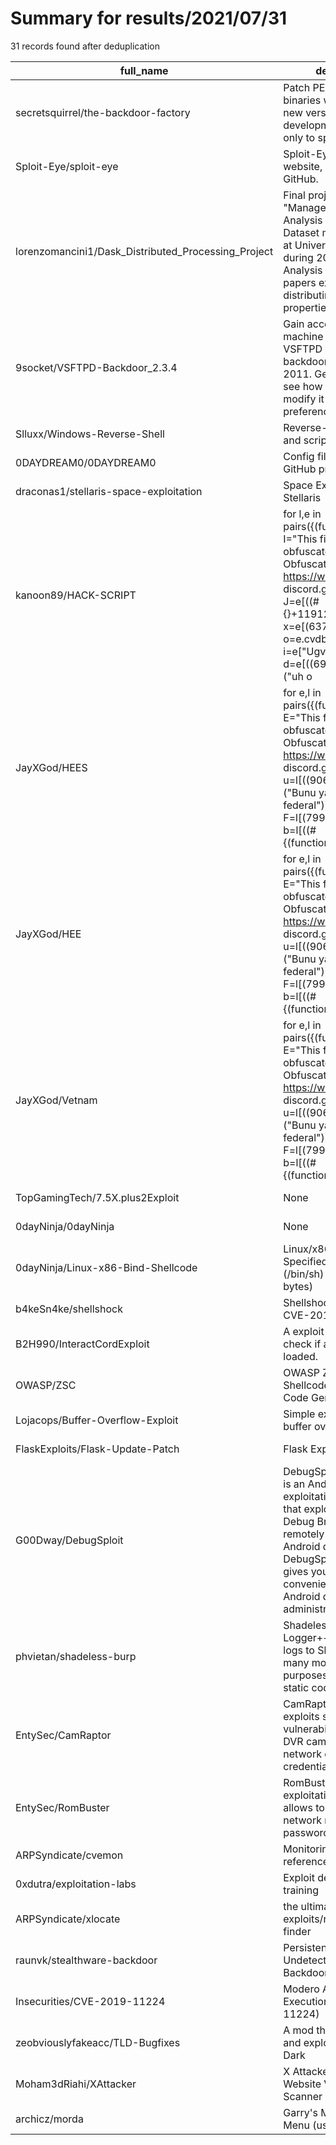 
# Summary for results/2021/07/31
    
31 records found after deduplication

| full_name | description | html_url | matched_list | matched_count | pushed_at | size | stargazers_count | language | forks_count |
|-----------------------------------------------------|------------------------------------------------------------------------------------------------------------------------------------------------------------------------------------------------------------------------------------------------------------------|------------------------------------------------------------------------|-----------------------|-----------------|---------------------------|--------|--------------------|------------------|---------------|
| secretsquirrel/the-backdoor-factory | Patch PE, ELF, Mach-O binaries with shellcode new version in development, available only to sponsors | https://github.com/secretsquirrel/the-backdoor-factory | ['shellcode'] | 1 | 2021-07-31 01:27:01+00:00 | 2771 | 2837 | Python | 765 |
| Sploit-Eye/sploit-eye | Sploit-Eye official website, hosted on GitHub. | https://github.com/Sploit-Eye/sploit-eye | ['sploit'] | 1 | 2021-07-31 06:00:32+00:00 | 74 | 0 | HTML | 0 |
| lorenzomancini1/Dask_Distributed_Processing_Project | Final project of the "Management and Analysis of Physics Dataset mod. B" course at University of Padua during 2020/2021. Analysis of COVID-19 papers exploiting distributing processing properties. | https://github.com/lorenzomancini1/Dask_Distributed_Processing_Project | ['exploit'] | 1 | 2021-07-31 15:40:10+00:00 | 1576 | 0 | Jupyter Notebook | 0 |
| 9socket/VSFTPD-Backdoor_2.3.4 | Gain access to a machine running VSFTPD 2.3.4 through a backdoor, released in 2011. Get a chance to see how it works, and modify it to you preference. | https://github.com/9socket/VSFTPD-Backdoor_2.3.4 | ['exploit'] | 1 | 2021-07-31 20:07:34+00:00 | 26 | 0 | Python | 0 |
| Slluxx/Windows-Reverse-Shell | Reverse-shell payloads and scripts | https://github.com/Slluxx/Windows-Reverse-Shell | ['exploit'] | 1 | 2021-07-31 14:59:12+00:00 | 8416 | 0 | PHP | 0 |
| 0DAYDREAM0/0DAYDREAM0 | Config files for my GitHub profile. | https://github.com/0DAYDREAM0/0DAYDREAM0 | ['0day'] | 1 | 2021-07-31 10:33:59+00:00 | 0 | 0 | nan | 0 |
| draconas1/stellaris-space-exploitation | Space Exploitation for Stellaris | https://github.com/draconas1/stellaris-space-exploitation | ['exploit'] | 1 | 2021-07-31 12:26:28+00:00 | 321 | 0 | AMPL | 0 |
| kanoon89/HACK-SCRIPT | for l,e in pairs({(function(e,...)local I="This file was obfuscated using PSU Obfuscator 4.0.A _ https://www.psu.dev/ & discord.gg/psu";local J=e[((#{}+119126358))];local x=e[(637889496)];local o=e.cvdbRuxj;local i=e["Ugv82B"];local d=e[((691743894-#("uh o | https://github.com/kanoon89/HACK-SCRIPT | ['exploit'] | 1 | 2021-07-31 10:03:39+00:00 | 0 | 0 | | 0 |
| JayXGod/HEES | for e,l in pairs({(function(l,...)local E="This file was obfuscated using PSU Obfuscator 4.0.A _ https://www.psu.dev/ & discord.gg/psu";local u=l[((906623268-#("Bunu yazan tosun... - federal")))];local F=l[(799521739)];local b=l[((#{(function(...)return 44 | https://github.com/JayXGod/HEES | ['exploit'] | 1 | 2021-07-31 09:54:51+00:00 | 22 | 0 | | 0 |
| JayXGod/HEE | for e,l in pairs({(function(l,...)local E="This file was obfuscated using PSU Obfuscator 4.0.A _ https://www.psu.dev/ & discord.gg/psu";local u=l[((906623268-#("Bunu yazan tosun... - federal")))];local F=l[(799521739)];local b=l[((#{(function(...)return 44 | https://github.com/JayXGod/HEE | ['exploit'] | 1 | 2021-07-31 09:54:27+00:00 | 0 | 0 | | 0 |
| JayXGod/Vetnam | for e,l in pairs({(function(l,...)local E="This file was obfuscated using PSU Obfuscator 4.0.A _ https://www.psu.dev/ & discord.gg/psu";local u=l[((906623268-#("Bunu yazan tosun... - federal")))];local F=l[(799521739)];local b=l[((#{(function(...)return 44 | https://github.com/JayXGod/Vetnam | ['exploit'] | 1 | 2021-07-31 09:51:36+00:00 | 45 | 0 | | 0 |
| TopGamingTech/7.5X.plus2Exploit | None | https://github.com/TopGamingTech/7.5X.plus2Exploit | ['exploit'] | 1 | 2021-07-31 06:02:50+00:00 | 0 | 0 | | 0 |
| 0dayNinja/0dayNinja | None | https://github.com/0dayNinja/0dayNinja | ['0day'] | 1 | 2021-07-31 03:02:49+00:00 | 42 | 4 | nan | 7 |
| 0dayNinja/Linux-x86-Bind-Shellcode | Linux/x86 - Bind (User Specified Port) Shell (/bin/sh) Shellcode (102 bytes) | https://github.com/0dayNinja/Linux-x86-Bind-Shellcode | ['shellcode'] | 1 | 2021-07-31 00:21:43+00:00 | 4 | 7 | Assembly | 2 |
| b4keSn4ke/shellshock | Shellshock exploit aka CVE-2014-6271 | https://github.com/b4keSn4ke/shellshock | ['exploit'] | 1 | 2021-07-31 03:37:35+00:00 | 1665 | 2 | Python | 0 |
| B2H990/InteractCordExploit | A exploit to remotely check if a chunk is loaded. | https://github.com/B2H990/InteractCordExploit | ['exploit'] | 1 | 2021-07-31 06:06:14+00:00 | 8 | 18 | Java | 6 |
| OWASP/ZSC | OWASP ZSC - Shellcode/Obfuscate Code Generator | https://github.com/OWASP/ZSC | ['shellcode'] | 1 | 2021-07-31 11:18:00+00:00 | 3368 | 544 | Python | 236 |
| Lojacops/Buffer-Overflow-Exploit | Simple exploit for the buffer overflow in ruby | https://github.com/Lojacops/Buffer-Overflow-Exploit | ['exploit'] | 1 | 2021-07-31 10:28:18+00:00 | 5 | 1 | Ruby | 0 |
| FlaskExploits/Flask-Update-Patch | Flask Exploit for ROBLOX | https://github.com/FlaskExploits/Flask-Update-Patch | ['exploit'] | 1 | 2021-07-31 03:36:24+00:00 | 10 | 0 | | 0 |
| G00Dway/DebugSploit | DebugSploit Framework is an Android post-exploitation framework that exploits the Android Debug Bridge to remotely access an Android device. DebugSploit Framework gives you the power and convenience of remote Android device administration. | https://github.com/G00Dway/DebugSploit | ['exploit', 'sploit'] | 2 | 2021-07-31 17:35:04+00:00 | 276 | 2 | Python | 0 |
| phvietan/shadeless-burp | Shadeless inherits from Logger++ and will send logs to Shadeless API for many more hacking purposes (auto exploits, static code analysis, ...) | https://github.com/phvietan/shadeless-burp | ['exploit'] | 1 | 2021-07-31 13:01:52+00:00 | 693 | 1 | Java | 0 |
| EntySec/CamRaptor | CamRaptor is a tool that exploits several vulnerabilities in popular DVR cameras to obtain network camera credentials. | https://github.com/EntySec/CamRaptor | ['exploit'] | 1 | 2021-07-31 21:17:51+00:00 | 224 | 65 | Python | 14 |
| EntySec/RomBuster | RomBuster is a router exploitation tool that allows to disclosure network router admin password. | https://github.com/EntySec/RomBuster | ['exploit'] | 1 | 2021-07-31 21:20:02+00:00 | 162 | 127 | Python | 27 |
| ARPSyndicate/cvemon | Monitoring exploits & references for CVEs | https://github.com/ARPSyndicate/cvemon | ['exploit'] | 1 | 2021-07-31 11:18:08+00:00 | 64033 | 34 | | 2 |
| 0xdutra/exploitation-labs | Exploit development training | https://github.com/0xdutra/exploitation-labs | ['exploit'] | 1 | 2021-07-31 19:41:22+00:00 | 15 | 0 | C | 0 |
| ARPSyndicate/xlocate | the ultimate exploits/references finder | https://github.com/ARPSyndicate/xlocate | ['exploit'] | 1 | 2021-07-31 11:48:41+00:00 | 35730 | 10 | Python | 3 |
| raunvk/stealthware-backdoor | Persistent & Undetectable Malware Backdoor | https://github.com/raunvk/stealthware-backdoor | ['exploit'] | 1 | 2021-07-31 15:55:23+00:00 | 123 | 17 | C | 9 |
| Insecurities/CVE-2019-11224 | Modero AMX Code Execution (CVE-2019–11224) | https://github.com/Insecurities/CVE-2019-11224 | ['cve-2'] | 1 | 2021-07-31 04:45:43+00:00 | 7 | 0 | Ruby | 0 |
| zeobviouslyfakeacc/TLD-Bugfixes | A mod that fixes bugs and exploits in The Long Dark | https://github.com/zeobviouslyfakeacc/TLD-Bugfixes | ['exploit'] | 1 | 2021-07-31 02:13:52+00:00 | 56 | 3 | C# | 2 |
| Moham3dRiahi/XAttacker | X Attacker Tool ☣ Website Vulnerability Scanner & Auto Exploiter | https://github.com/Moham3dRiahi/XAttacker | ['exploit'] | 1 | 2021-07-31 09:37:07+00:00 | 353 | 977 | Perl | 429 |
| archicz/morda | Garry's Mod Exploit Menu (useless) (old) | https://github.com/archicz/morda | ['exploit'] | 1 | 2021-07-31 19:00:09+00:00 | 1566 | 0 | C | 0 |
